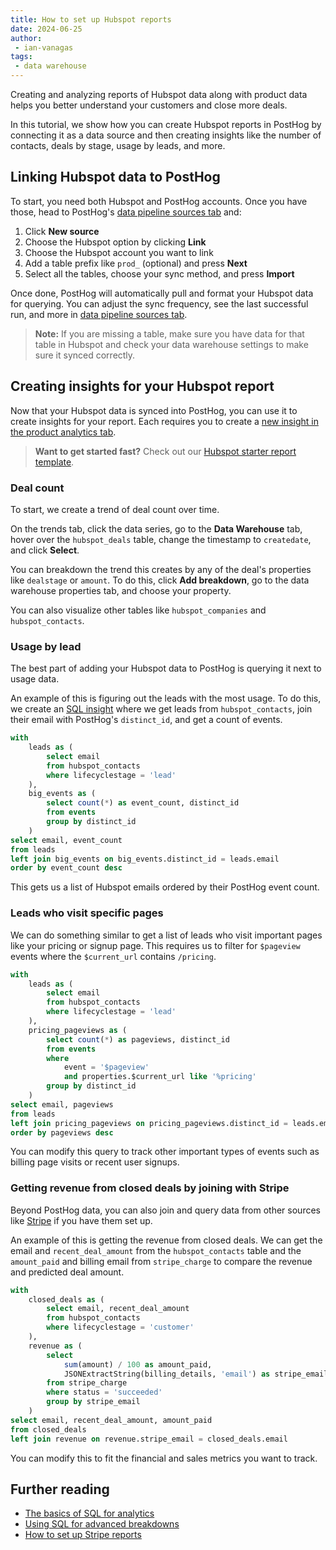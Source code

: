 ```yaml
---
title: How to set up Hubspot reports
date: 2024-06-25
author:
 - ian-vanagas
tags:
 - data warehouse
---
```


Creating and analyzing reports of Hubspot data along with product data helps you better understand your customers and close more deals. 

In this tutorial, we show how you can create Hubspot reports in PostHog by connecting it as a data source and then creating insights like the number of contacts, deals by stage, usage by leads, and more.

## Linking Hubspot data to PostHog

To start, you need both Hubspot and PostHog accounts. Once you have those, head to PostHog's [data pipeline sources tab](https://us.posthog.com/pipeline/sources) and:

1. Click **New source**
2. Choose the Hubspot option by clicking **Link**
3. Choose the Hubspot account you want to link
4. Add a table prefix like `prod_` (optional) and press **Next**
5. Select all the tables, choose your sync method, and press **Import**

Once done, PostHog will automatically pull and format your Hubspot data for querying. You can adjust the sync frequency, see the last successful run, and more in [data pipeline sources tab](https://us.posthog.com/pipeline/sources).

<ProductScreenshot
  imageLight="https://res.cloudinary.com/dmukukwp6/image/upload/hubspot_import_light_a33a8297cf.png"
  imageDark="https://res.cloudinary.com/dmukukwp6/image/upload/hubspot_import_dark_e617845de2.png"
  alt="Linking Hubspot Account"
  classes="rounded"
/>

> **Note:** If you are missing a table, make sure you have data for that table in Hubspot and check your data warehouse settings to make sure it synced correctly.

## Creating insights for your Hubspot report

Now that your Hubspot data is synced into PostHog, you can use it to create insights for your report. Each requires you to create a [new insight in the product analytics tab](https://us.posthog.com/project/insights/new).

> **Want to get started fast?** Check out our [Hubspot starter report template](/templates/hubspot-report-dashboard).

### Deal count

To start, we create a trend of deal count over time.

On the trends tab, click the data series, go to the **Data Warehouse** tab, hover over the `hubspot_deals` table, change the timestamp to `createdate`, and click **Select**. 

<ProductScreenshot
  imageLight="https://res.cloudinary.com/dmukukwp6/image/upload/deal_light_8673e48cc3.png"
  imageDark="https://res.cloudinary.com/dmukukwp6/image/upload/deal_dark_3ba3974e6a.png"
  alt="Deal Count Trend"
  classes="rounded"
/>

You can breakdown the trend this creates by any of the deal's properties like `dealstage` or `amount`. To do this, click **Add breakdown**, go to the data warehouse properties tab, and choose your property. 

You can also visualize other tables like `hubspot_companies` and `hubspot_contacts`. 

### Usage by lead

The best part of adding your Hubspot data to PostHog is querying it next to usage data. 

An example of this is figuring out the leads with the most usage. To do this, we create an [SQL insight](/docs/product-analytics/sql) where we get leads from `hubspot_contacts`, join their email with PostHog's `distinct_id`, and get a count of events.

```sql
with
    leads as (
        select email
        from hubspot_contacts
        where lifecyclestage = 'lead'
    ),
    big_events as (
        select count(*) as event_count, distinct_id
        from events
        group by distinct_id
    )
select email, event_count
from leads
left join big_events on big_events.distinct_id = leads.email
order by event_count desc
```

This gets us a list of Hubspot emails ordered by their PostHog event count.
<ProductScreenshot
  imageLight="https://res.cloudinary.com/dmukukwp6/image/upload/lead_light_b3fa92d5bc.png"
  imageDark="https://res.cloudinary.com/dmukukwp6/image/upload/lead_dark_0ffe0eaffa.png"
  alt="Lead Usage Insights"
  classes="rounded"
/>

### Leads who visit specific pages

We can do something similar to get a list of leads who visit important pages like your pricing or signup page. This requires us to filter for `$pageview` events where the `$current_url` contains `/pricing`.

```sql
with
    leads as (
        select email
        from hubspot_contacts
        where lifecyclestage = 'lead'
    ),
    pricing_pageviews as (
        select count(*) as pageviews, distinct_id
        from events
        where 
	        event = '$pageview' 
	        and properties.$current_url like '%pricing'
        group by distinct_id
    )
select email, pageviews
from leads
left join pricing_pageviews on pricing_pageviews.distinct_id = leads.email
order by pageviews desc
```

You can modify this query to track other important types of events such as billing page visits or recent user signups.

### Getting revenue from closed deals by joining with Stripe

Beyond PostHog data, you can also join and query data from other sources like [Stripe](/tutorials/stripe-reports) if you have them set up.

An example of this is getting the revenue from closed deals. We can get the email and `recent_deal_amount` from the `hubspot_contacts` table and the `amount_paid` and billing email from `stripe_charge` to compare the revenue and predicted deal amount.

```sql
with
    closed_deals as (
        select email, recent_deal_amount
        from hubspot_contacts
        where lifecyclestage = 'customer'
    ),
    revenue as (
        select 
            sum(amount) / 100 as amount_paid, 
            JSONExtractString(billing_details, 'email') as stripe_email
        from stripe_charge
        where status = 'succeeded'
        group by stripe_email
    )
select email, recent_deal_amount, amount_paid
from closed_deals
left join revenue on revenue.stripe_email = closed_deals.email
```

You can modify this to fit the financial and sales metrics you want to track.

## Further reading

- [The basics of SQL for analytics](/product-engineers/sql-for-analytics)
- [Using SQL for advanced breakdowns](/tutorials/hogql-breakdowns)
- [How to set up Stripe reports](/tutorials/stripe-reports)

<NewsletterForm />